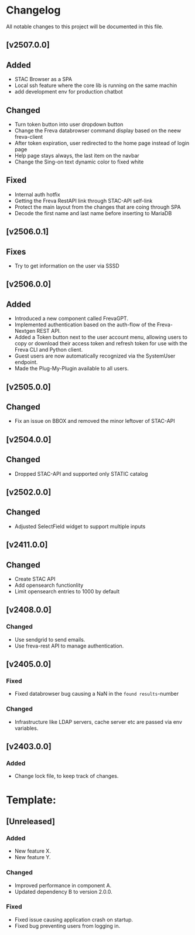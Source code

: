 # Changelog



All notable changes to this project will be documented in this file.

## [v2507.0.0]
## Added
- STAC Browser as a SPA
- Local ssh feature where the core lib is running on the same machin
- add development env for production chatbot

## Changed
- Turn token button into user dropdown button
- Change the Freva databrowser command display based on the neew freva-client
- After token expiration, user redirected to the home page instead of login page
- Help page stays always, the last item on the navbar
- Change the Sing-on text dynamic color to fixed white

## Fixed
- Internal auth hotfix
- Getting the Freva RestAPI link through STAC-API self-link
- Protect the main layout from the changes that are coing through SPA
- Decode the first name and last name before inserting to MariaDB

## [v2506.0.1]
## Fixes
- Try to get information on the user via SSSD

## [v2506.0.0]
## Added
- Introduced a new component called FrevaGPT.
- Implemented authentication based on the auth-flow of the Freva-Nextgen REST API.
- Added a Token button next to the user account menu, allowing users to copy or download their access token and refresh token for use with the Freva CLI and Python client.
- Guest users are now automatically recognized via the SystemUser endpoint.
- Made the Plug-My-Plugin available to all users.

## [v2505.0.0]
## Changed
- Fix an issue on BBOX and removed the minor leftover of STAC-API

## [v2504.0.0]
## Changed
- Dropped STAC-API and supported only STATIC catalog

## [v2502.0.0]
## Changed
- Adjusted SelectField widget to support multiple inputs

## [v2411.0.0]
## Changed
- Create STAC API
- Add opensearch functionlity
- Limit opensearch entries to 1000 by default

## [v2408.0.0]

### Changed
- Use sendgrid to send emails.
- Use freva-rest API to manage authentication.


## [v2405.0.0]

### Fixed
- Fixed databrowser bug causing a NaN in the `found results`-number

### Changed
- Infrastructure like LDAP servers, cache server etc are passed via env
  variables.

## [v2403.0.0]

### Added
- Change lock file, to keep track of changes.


# Template:
## [Unreleased]

### Added
- New feature X.
- New feature Y.

### Changed
- Improved performance in component A.
- Updated dependency B to version 2.0.0.

### Fixed
- Fixed issue causing application crash on startup.
- Fixed bug preventing users from logging in.

